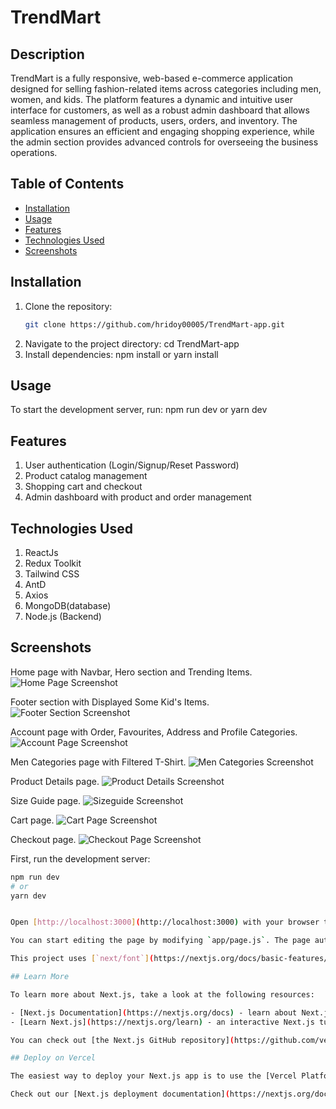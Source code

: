 # TrendMart

## Description
TrendMart is a fully responsive, web-based e-commerce application designed for selling fashion-related items across categories including men, women, and kids. The platform features a dynamic and intuitive user interface for customers, as well as a robust admin dashboard that allows seamless management of products, users, orders, and inventory. The application ensures an efficient and engaging shopping experience, while the admin section provides advanced controls for overseeing the business operations.

## Table of Contents
- [Installation](#installation)
- [Usage](#usage)
- [Features](#features)
- [Technologies Used](#technologies-used)
- [Screenshots](#screenshots)


## Installation
1. Clone the repository:
   ```bash
   git clone https://github.com/hridoy00005/TrendMart-app.git
2. Navigate to the project directory:
   cd TrendMart-app
3. Install dependencies:
   npm install or yarn install

## Usage
To start the development server, run:
npm run dev or yarn dev

## Features
1. User authentication (Login/Signup/Reset Password)
2. Product catalog management
3. Shopping cart and checkout
4. Admin dashboard with product and order management

## Technologies Used
1. ReactJs
2. Redux Toolkit
3. Tailwind CSS
4. AntD
5. Axios
6. MongoDB(database)
7. Node.js (Backend)


## Screenshots 

Home page with Navbar, Hero section and Trending Items.
![Home Page Screenshot](./public/img/screenshots/Home.png)

Footer section with Displayed Some Kid's Items.
![Footer Section Screenshot](./public/img/screenshots/footer.png)

Account page with Order, Favourites, Address and Profile Categories.
![Account Page Screenshot](./public/img/screenshots/account.png)

Men Categories page with Filtered T-Shirt.
![Men Categories Screenshot](./public/img/screenshots/men.png)

Product Details page.
![Product Details Screenshot](./public/img/screenshots/productdetails.png)

Size Guide page.
![Sizeguide Screenshot](./public/img/screenshots/sizeguide.png)

Cart page.
![Cart Page Screenshot](./public/img/screenshots/cart.png)

Checkout page.
![Checkout Page Screenshot](./public/img/screenshots/checkout.png)



First, run the development server:

```bash
npm run dev
# or
yarn dev


Open [http://localhost:3000](http://localhost:3000) with your browser to see the result.

You can start editing the page by modifying `app/page.js`. The page auto-updates as you edit the file.

This project uses [`next/font`](https://nextjs.org/docs/basic-features/font-optimization) to automatically optimize and load Inter, a custom Google Font.

## Learn More

To learn more about Next.js, take a look at the following resources:

- [Next.js Documentation](https://nextjs.org/docs) - learn about Next.js features and API.
- [Learn Next.js](https://nextjs.org/learn) - an interactive Next.js tutorial.

You can check out [the Next.js GitHub repository](https://github.com/vercel/next.js/) - your feedback and contributions are welcome!

## Deploy on Vercel

The easiest way to deploy your Next.js app is to use the [Vercel Platform](https://vercel.com/new?utm_medium=default-template&filter=next.js&utm_source=create-next-app&utm_campaign=create-next-app-readme) from the creators of Next.js.

Check out our [Next.js deployment documentation](https://nextjs.org/docs/deployment) for more details.
